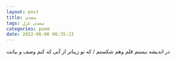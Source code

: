 ```yaml
---
layout: post
title: سعدی
tags: سعدی غزل
categories: poem
date: 2022-06-06 06:35:23
---
```


در اندیشه ببستم قلم وهم شکستم / که تو زیباتر از آنی که کنم وصف و بیانت
